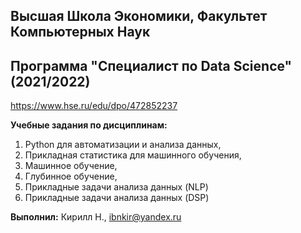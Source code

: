 ## Высшая Школа Экономики, Факультет Компьютерных Наук
## Программа "Специалист по Data Science" (2021/2022)

https://www.hse.ru/edu/dpo/472852237

__Учебные задания по дисциплинам:__
1. Python для автоматизации и анализа данных,
2. Прикладная статистика для машинного обучения,
3. Машинное обучение,
4. Глубинное обучение,
5. Прикладные задачи анализа данных (NLP)
6. Прикладные задачи анализа данных (DSP)

__Выполнил:__ Кирилл Н., ibnkir@yandex.ru
